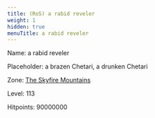 ```yaml
---
title: (RoS) a rabid reveler
weight: 1
hidden: true
menuTitle: a rabid reveler
---
```


Name: a rabid reveler

Placeholder: a brazen Chetari, a drunken Chetari

Zone: [The Skyfire Mountains](/en/ros/exploration/the_skyfire_mountains)

Level: 113

Hitpoints: 90000000